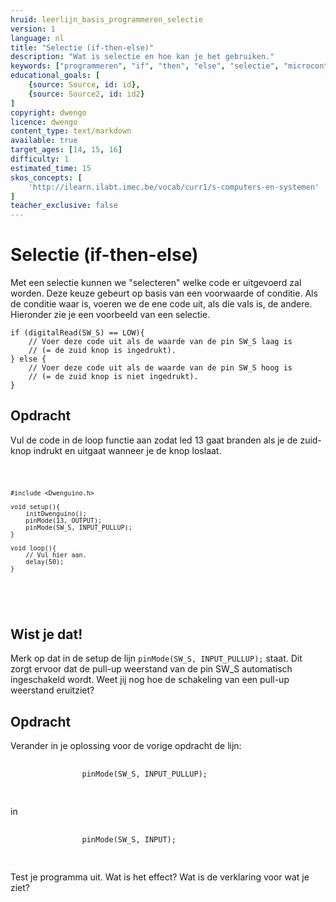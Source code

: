 ```yaml
---
hruid: leerlijn_basis_programmeren_selectie
version: 1
language: nl
title: "Selectie (if-then-else)"
description: "Wat is selectie en hoe kan je het gebruiken."
keywords: ["programmeren", "if", "then", "else", "selectie", "microcontroller", "µC", "arduino", "dwenguino"]
educational_goals: [
    {source: Source, id: id}, 
    {source: Source2, id: id2}
]
copyright: dwengo
licence: dwengo
content_type: text/markdown
available: true
target_ages: [14, 15, 16]
difficulty: 1
estimated_time: 15
skos_concepts: [
    'http://ilearn.ilabt.imec.be/vocab/curr1/s-computers-en-systemen'
]
teacher_exclusive: false
---
```


# Selectie (if-then-else)

Met een selectie kunnen we "selecteren" welke code er uitgevoerd zal worden. Deze keuze gebeurt op basis van een voorwaarde of conditie. Als de conditie waar is, voeren we de ene code uit, als die vals is, de andere. Hieronder zie je een voorbeeld van een selectie.

```arduino
if (digitalRead(SW_S) == LOW){
    // Voer deze code uit als de waarde van de pin SW_S laag is 
    // (= de zuid knop is ingedrukt).
} else {
    // Voer deze code uit als de waarde van de pin SW_S hoog is 
    // (= de zuid knop is niet ingedrukt).
}
```


<div class="dwengo-content assignment">
    <h2 class="title">Opdracht</h2>
    <div class="content">
        Vul de code in de loop functie aan zodat led 13 gaat branden als je de zuid-knop indrukt en uitgaat wanneer je de knop loslaat. 
        <div class="dwengo-content dwengo-code-simulator">
        <pre>
<code class="language-cpp">

    #include <Dwenguino.h>

    void setup(){
        initDwenguino();
        pinMode(13, OUTPUT);
        pinMode(SW_S, INPUT_PULLUP);
    }

    void loop(){
        // Vul hier aan.
        delay(50);
    }
</code>
        </pre> 
        </div>
    </div>
</div>

<div class="dwengo-content sideinfo">
    <h2 class="title">Wist je dat!</h2>
    <div class="content">
        Merk op dat in de setup de lijn <code class="language-cpp">pinMode(SW_S, INPUT_PULLUP);</code> staat. Dit zorgt ervoor dat de pull-up weerstand van de pin SW_S automatisch ingeschakeld wordt. Weet jij nog hoe de schakeling van een pull-up weerstand eruitziet?
    </div>
</div>

<div class="dwengo-content assignment">
    <h2 class="title">Opdracht</h2>
    <div class="content">
        Verander in je oplossing voor de vorige opdracht de lijn:
        <pre>
            <code class="language-cpp">
                pinMode(SW_S, INPUT_PULLUP);
            </code>
        </pre>
        in 
        <pre>
            <code class="language-cpp">
                pinMode(SW_S, INPUT);
            </code>
        </pre>
        Test je programma uit. Wat is het effect? Wat is de verklaring voor wat je ziet?
    </div>
</div>
